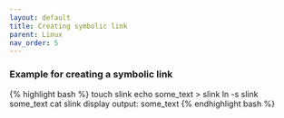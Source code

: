 ```yaml
---
layout: default
title: Creating symbolic link
parent: Linux
nav_order: 5
---
```



### Example for creating a symbolic link

{% highlight bash %}
touch slink
echo some_text > slink
ln -s slink some_text
cat slink
display output:
some_text
{% endhighlight bash %}
